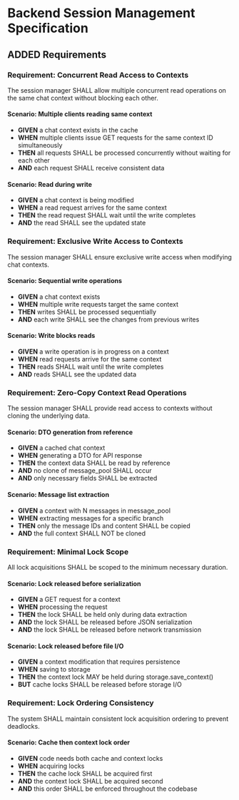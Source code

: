 # Backend Session Management Specification

## ADDED Requirements

### Requirement: Concurrent Read Access to Contexts
The session manager SHALL allow multiple concurrent read operations on the same chat context without blocking each other.

#### Scenario: Multiple clients reading same context
- **GIVEN** a chat context exists in the cache
- **WHEN** multiple clients issue GET requests for the same context ID simultaneously
- **THEN** all requests SHALL be processed concurrently without waiting for each other
- **AND** each request SHALL receive consistent data

#### Scenario: Read during write
- **GIVEN** a chat context is being modified
- **WHEN** a read request arrives for the same context
- **THEN** the read request SHALL wait until the write completes
- **AND** the read SHALL see the updated state

### Requirement: Exclusive Write Access to Contexts
The session manager SHALL ensure exclusive write access when modifying chat contexts.

#### Scenario: Sequential write operations
- **GIVEN** a chat context exists
- **WHEN** multiple write requests target the same context
- **THEN** writes SHALL be processed sequentially
- **AND** each write SHALL see the changes from previous writes

#### Scenario: Write blocks reads
- **GIVEN** a write operation is in progress on a context
- **WHEN** read requests arrive for the same context
- **THEN** reads SHALL wait until the write completes
- **AND** reads SHALL see the updated data

### Requirement: Zero-Copy Context Read Operations
The session manager SHALL provide read access to contexts without cloning the underlying data.

#### Scenario: DTO generation from reference
- **GIVEN** a cached chat context
- **WHEN** generating a DTO for API response
- **THEN** the context data SHALL be read by reference
- **AND** no clone of message_pool SHALL occur
- **AND** only necessary fields SHALL be extracted

#### Scenario: Message list extraction
- **GIVEN** a context with N messages in message_pool
- **WHEN** extracting messages for a specific branch
- **THEN** only the message IDs and content SHALL be copied
- **AND** the full context SHALL NOT be cloned

### Requirement: Minimal Lock Scope
All lock acquisitions SHALL be scoped to the minimum necessary duration.

#### Scenario: Lock released before serialization
- **GIVEN** a GET request for a context
- **WHEN** processing the request
- **THEN** the lock SHALL be held only during data extraction
- **AND** the lock SHALL be released before JSON serialization
- **AND** the lock SHALL be released before network transmission

#### Scenario: Lock released before file I/O
- **GIVEN** a context modification that requires persistence
- **WHEN** saving to storage
- **THEN** the context lock MAY be held during storage.save_context()
- **BUT** cache locks SHALL be released before storage I/O

### Requirement: Lock Ordering Consistency
The system SHALL maintain consistent lock acquisition ordering to prevent deadlocks.

#### Scenario: Cache then context lock order
- **GIVEN** code needs both cache and context locks
- **WHEN** acquiring locks
- **THEN** the cache lock SHALL be acquired first
- **AND** the context lock SHALL be acquired second
- **AND** this order SHALL be enforced throughout the codebase

